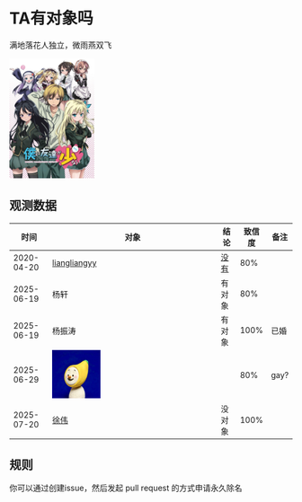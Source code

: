 # TA有对象吗

  满地落花人独立，微雨燕双飞

<img src="我的朋友很少.webp" width="30%">

## 观测数据

时间 | 对象 | 结论 | 致信度 |备注
---|---|---|---|---
2020-04-20 | [liangliangyy](https://github.com/liangliangyy) | [没有](https://github.com/p-program/Does-He-Have-A-Girlfriend/blob/master/github.com/liangliangyy/README.MD)| 80%|
2025-06-19|杨轩|有对象|80%|
2025-06-19|杨振涛|有对象|100%|已婚|
2025-06-29|<img src="1/banana.jpg" style="width:30%;" alt="banana">||80%|gay?|
2025-07-20|[徐伟](https://www.zhihu.com/people/xu-yang-86-90)|没对象|100%|

## 规则

你可以通过创建issue，然后发起 pull request 的方式申请永久除名
